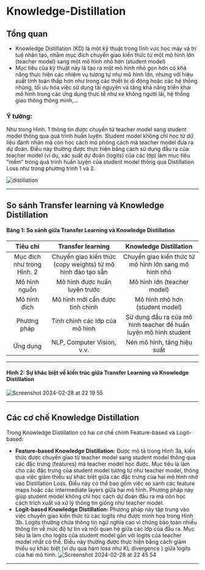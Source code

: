 # Knowledge-Distillation

## Tổng quan
  - Knowledge Distillation (KD) là một kỹ thuật trong lĩnh vực học máy và trí tuệ nhân tạo, nhằm mục đích chuyển giao kiến thức từ một mô hình lớn (teacher model) sang một mô hình nhỏ hơn (student model)
  - Mục tiêu của kỹ thuật này là tạo ra một mô hình nhỏ gọn hơn có khả năng thực hiện các nhiệm vụ tương tự như mô hình lớn, nhưng với hiệu suất tính toán thấp hơn như trong các thiết bị di động hoặc các hệ thống nhúng, tối ưu hóa việc sử dụng tài nguyên và tăng khả năng triển khai mô hình trong các ứng dụng thực tế như xe không người lái, hệ thống giao thông thông minh,...
### Ý tưởng:
<p> Như trong Hình. 1 thông tin được chuyển từ teacher model sang student model thông qua quá trình huấn luyện. Student model không chỉ học từ dữ liệu đánh nhãn mà còn học cách mô phỏng cách mà teacher model đưa ra dự đoán. Điều này thường được thực hiện bằng cách sử dụng đầu ra của teacher model (ví dụ, xác suất dự đoán (logits) của các lớp) làm mục tiêu “mềm” trong quá trình huấn luyện của student model thông qua Distillation Loss như trong phương trình 1 và 2. </p>

![distillation](https://github.com/leduy-it/Knowledge-Distillation/assets/85160629/2d23be51-aa12-4b4f-8181-aafbf8c9615f)

---
## So sánh Transfer learning và Knowledge Distillation

#### Bảng 1: So sánh giữa Transfer Learning và Knowledge Distillation 
|       Tiêu chí       |      Transfer learning        | Knowledge Distillation     |
| :------------:|:-------------:|:-----:|
|    Mục đích như trong Hình. 2          |      Chuyển giao kiến thức (copy weights) từ mô hình đào tạo sẵn        |  Chuyển giao kiến thức từ mô hình lớn sang mô hình nhỏ   |
|     Mô hình nguồn         |     Mô hình được huấn luyện trước    |  Mô hình lớn (teacher model)   |
|    Mô hình đích         | Mô hình mới cần được tinh chỉnh           |    Mô hình nhỏ hơn (student model)  |
| Phương pháp | Tinh chỉnh các lớp của mô hình | Sử dụng đầu ra của mô hình teacher để huấn luyện mô hình student |
| Ứng dụng | NLP, Computer Vision, v.v. | Nén mô hình, tăng hiệu suất | 

---
#### Hình 2: Sự khác biệt về kiến trúc giữa Transfer Learning và Knowledge Distillation

![Screenshot 2024-02-28 at 22 19 55](https://github.com/leduy-it/Knowledge-Distillation/assets/85160629/30807e5b-6cdc-4501-9c4b-a720780a7b2e)

---------
## Các cơ chế Knowledge Distillation
Trong Knowledge Distillation có hai cơ chế chính Feature-based và Logit-based:
- **Feature-based Knowledge Distillation:** Được mô tả trong Hình 3a, kiến thức được chuyển giao từ teacher model sang student model thông qua các đặc trưng (features) mà teacher model học được. Mục tiêu là làm cho các đặc trưng của student model tương tự như teacher model, thông qua việc giảm thiểu sự khác biệt giữa các đặc trưng của hai mô hình nhờ vào Distillation Loss. Điều này có thể bao gồm việc so sánh các feature maps hoặc các intermediate layers giữa hai mô hình. Phương pháp này giúp student model không chỉ học cách dự đoán đầu ra mà còn học cách trích xuất và xử lý thông tin giống như teacher model.
- **Logit-based Knowledge Distillation:** Phương pháp này tập trung vào việc chuyển giao kiến thức từ các logits như được minh họa trong Hình 3b. Logits thường chứa thông tin ngữ nghĩa cao vì chúng bảo toàn nhiều thông tin về mức độ tự tin và mối quan hệ giữa các lớp của đầu ra. Mục tiêu là làm cho logits của student model gần với logits của teacher model nhất có thể. Điều này thường được thực hiện bằng cách giảm thiểu sự khác biệt (ví dụ qua hàm loss như KL divergence ) giữa logits của hai mô hình.
![Screenshot 2024-02-28 at 22 45 54](https://github.com/leduy-it/Knowledge-Distillation/assets/85160629/02b9c727-ab2c-4f40-b37d-ba033f683d4c)
---------



